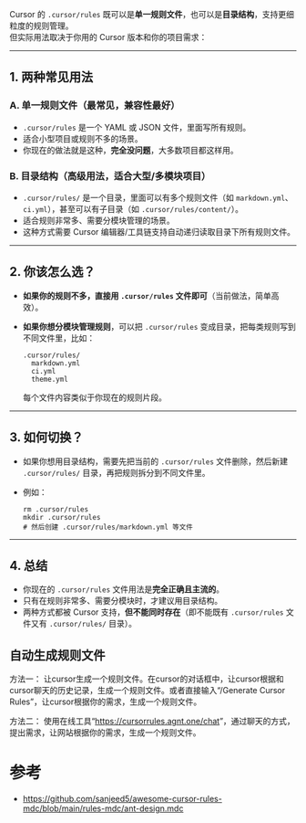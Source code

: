Cursor 的 `.cursor/rules` 既可以是**单一规则文件**，也可以是**目录结构**，支持更细粒度的规则管理。  
但实际用法取决于你用的 Cursor 版本和你的项目需求：

---

## 1. **两种常见用法**

### A. **单一规则文件（最常见，兼容性最好）**

- `.cursor/rules` 是一个 YAML 或 JSON 文件，里面写所有规则。
- 适合小型项目或规则不多的场景。
- 你现在的做法就是这种，**完全没问题**，大多数项目都这样用。

### B. **目录结构（高级用法，适合大型/多模块项目）**

- `.cursor/rules/` 是一个目录，里面可以有多个规则文件（如 `markdown.yml`、`ci.yml`），甚至可以有子目录（如 `.cursor/rules/content/`）。
- 适合规则非常多、需要分模块管理的场景。
- 这种方式需要 Cursor 编辑器/工具链支持自动递归读取目录下所有规则文件。

---

## 2. **你该怎么选？**

- **如果你的规则不多，直接用 `.cursor/rules` 文件即可**（当前做法，简单高效）。
- **如果你想分模块管理规则**，可以把 `.cursor/rules` 变成目录，把每类规则写到不同文件里，比如：

  ```
  .cursor/rules/
    markdown.yml
    ci.yml
    theme.yml
  ```

  每个文件内容类似于你现在的规则片段。

---

## 3. **如何切换？**

- 如果你想用目录结构，需要先把当前的 `.cursor/rules` 文件删除，然后新建 `.cursor/rules/` 目录，再把规则拆分到不同文件里。
- 例如：

  ```
  rm .cursor/rules
  mkdir .cursor/rules
  # 然后创建 .cursor/rules/markdown.yml 等文件
  ```

---

## 4. **总结**

- 你现在的 `.cursor/rules` 文件用法是**完全正确且主流的**。
- 只有在规则非常多、需要分模块时，才建议用目录结构。
- 两种方式都被 Cursor 支持，**但不能同时存在**（即不能既有 `.cursor/rules` 文件又有 `.cursor/rules/` 目录）。

## 自动生成规则文件

方法一：
    让cursor生成一个规则文件。在cursor的对话框中，让cursor根据和cursor聊天的历史记录，生成一个规则文件。或者直接输入“/Generate Cursor Rules”，让cursor根据你的需求，生成一个规则文件。

方法二：
    使用在线工具“<https://cursorrules.agnt.one/chat>”，通过聊天的方式，提出需求，让网站根据你的需求，生成一个规则文件。

# 参考

- <https://github.com/sanjeed5/awesome-cursor-rules-mdc/blob/main/rules-mdc/ant-design.mdc>
